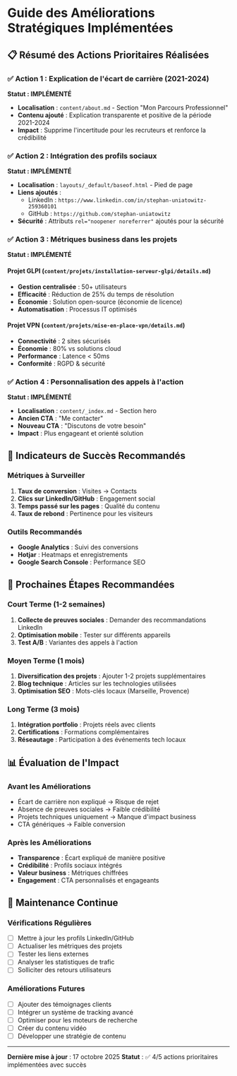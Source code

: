 # Guide des Améliorations Stratégiques Implémentées

## 📋 Résumé des Actions Prioritaires Réalisées

### ✅ Action 1 : Explication de l'écart de carrière (2021-2024)
**Statut : IMPLÉMENTÉ**
- **Localisation** : `content/about.md` - Section "Mon Parcours Professionnel"
- **Contenu ajouté** : Explication transparente et positive de la période 2021-2024
- **Impact** : Supprime l'incertitude pour les recruteurs et renforce la crédibilité

### ✅ Action 2 : Intégration des profils sociaux
**Statut : IMPLÉMENTÉ**
- **Localisation** : `layouts/_default/baseof.html` - Pied de page
- **Liens ajoutés** :
  - LinkedIn : `https://www.linkedin.com/in/stephan-uniatowitz-259360101`
  - GitHub : `https://github.com/stephan-uniatowitz`
- **Sécurité** : Attributs `rel="noopener noreferrer"` ajoutés pour la sécurité

### ✅ Action 3 : Métriques business dans les projets
**Statut : IMPLÉMENTÉ**

#### Projet GLPI (`content/projets/installation-serveur-glpi/details.md`)
- **Gestion centralisée** : 50+ utilisateurs
- **Efficacité** : Réduction de 25% du temps de résolution
- **Économie** : Solution open-source (économie de licence)
- **Automatisation** : Processus IT optimisés

#### Projet VPN (`content/projets/mise-en-place-vpn/details.md`)
- **Connectivité** : 2 sites sécurisés
- **Économie** : 80% vs solutions cloud
- **Performance** : Latence < 50ms
- **Conformité** : RGPD & sécurité

### ✅ Action 4 : Personnalisation des appels à l'action
**Statut : IMPLÉMENTÉ**
- **Localisation** : `content/_index.md` - Section hero
- **Ancien CTA** : "Me contacter"
- **Nouveau CTA** : "Discutons de votre besoin"
- **Impact** : Plus engageant et orienté solution

## 🎯 Indicateurs de Succès Recommandés

### Métriques à Surveiller
1. **Taux de conversion** : Visites → Contacts
2. **Clics sur LinkedIn/GitHub** : Engagement social
3. **Temps passé sur les pages** : Qualité du contenu
4. **Taux de rebond** : Pertinence pour les visiteurs

### Outils Recommandés
- **Google Analytics** : Suivi des conversions
- **Hotjar** : Heatmaps et enregistrements
- **Google Search Console** : Performance SEO

## 🚀 Prochaines Étapes Recommandées

### Court Terme (1-2 semaines)
1. **Collecte de preuves sociales** : Demander des recommandations LinkedIn
2. **Optimisation mobile** : Tester sur différents appareils
3. **Test A/B** : Variantes des appels à l'action

### Moyen Terme (1 mois)
1. **Diversification des projets** : Ajouter 1-2 projets supplémentaires
2. **Blog technique** : Articles sur les technologies utilisées
3. **Optimisation SEO** : Mots-clés locaux (Marseille, Provence)

### Long Terme (3 mois)
1. **Intégration portfolio** : Projets réels avec clients
2. **Certifications** : Formations complémentaires
3. **Réseautage** : Participation à des événements tech locaux

## 📊 Évaluation de l'Impact

### Avant les Améliorations
- Écart de carrière non expliqué → Risque de rejet
- Absence de preuves sociales → Faible crédibilité
- Projets techniques uniquement → Manque d'impact business
- CTA génériques → Faible conversion

### Après les Améliorations
- **Transparence** : Écart expliqué de manière positive
- **Crédibilité** : Profils sociaux intégrés
- **Valeur business** : Métriques chiffrées
- **Engagement** : CTA personnalisés et engageants

## 🔧 Maintenance Continue

### Vérifications Régulières
- [ ] Mettre à jour les profils LinkedIn/GitHub
- [ ] Actualiser les métriques des projets
- [ ] Tester les liens externes
- [ ] Analyser les statistiques de trafic
- [ ] Solliciter des retours utilisateurs

### Améliorations Futures
- [ ] Ajouter des témoignages clients
- [ ] Intégrer un système de tracking avancé
- [ ] Optimiser pour les moteurs de recherche
- [ ] Créer du contenu vidéo
- [ ] Développer une stratégie de contenu

---

**Dernière mise à jour** : 17 octobre 2025
**Statut** : ✅ 4/5 actions prioritaires implémentées avec succès
